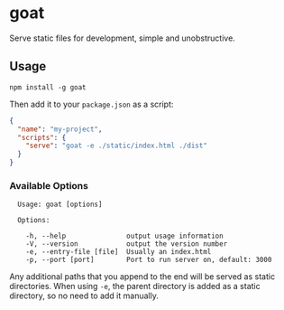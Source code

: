 goat
====

Serve static files for development, simple and unobstructive.

## Usage

```no-highlight
npm install -g goat
```

Then add it to your `package.json` as a script:

```json
{
  "name": "my-project",
  "scripts": {
    "serve": "goat -e ./static/index.html ./dist"
  }
}
```

### Available Options

```no-highlight
  Usage: goat [options]

  Options:

    -h, --help               output usage information
    -V, --version            output the version number
    -e, --entry-file [file]  Usually an index.html
    -p, --port [port]        Port to run server on, default: 3000
```

Any additional paths that you append to the end will be served as static directories.
When using `-e`, the parent directory is added as a static directory, so no need to add
it manually.
